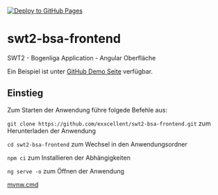 [![Deploy to GitHub Pages](https://github.com/bettercodepaul/swt2-bsa-frontend/actions/workflows/build.yml/badge.svg)](https://github.com/bettercodepaul/swt2-bsa-frontend/actions/workflows/build.yml)

# swt2-bsa-frontend
SWT2 - Bogenliga Application - Angular Oberfläche

Ein Beispiel ist unter [GitHub Demo Seite](https://bettercodepaul.github.io/swt2-bsa-frontend/) verfügbar.

## Einstieg

Zum Starten der Anwendung führe folgede Befehle aus:

`git clone https://github.com/exxcellent/swt2-bsa-frontend.git` zum Herunterladen der Anwendung

`cd swt2-bsa-frontend` zum Wechsel in den Anwendungsordner

`npm ci` zum Installieren der Abhängigkeiten

`ng serve -o` zum Öffnen der Anwendung

[mvnw.cmd](..%2Fbackend%2Fbogenliga%2Fmvnw.cmd)